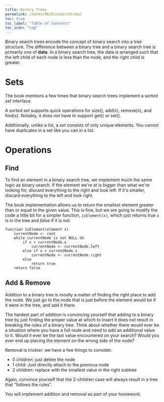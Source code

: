 ```yaml
---
title: Binary Trees
permalink: /notes/06/binsearchtree/
toc: true
toc_label: "Table of Contents"
toc_icon: "cog"
---
```


Binary search trees encode the concept of binary search into a tree structure. The difference between a binary tree and a binary search tree is primarily one of **data**. In a binary search tree, the data is arranged such that the left child of each node is less than the node, and the right child is greater. 

# Sets

The book mentions a few times that binary search trees implement a _sorted set_ interface. 

A _sorted set_ supports quick operations for size(), add(x), remove(x), and find(x). Notably, it does _not_ have to support get() or set().

Additionally, unlike a list, a _set_ consists of only unique elements. You cannot have duplicates in a set like you can in a list. 

# Operations

## Find

To find an element in a binary search tree, we implement much the same logic as binary search. If the element we're at is bigger than what we're looking for, discard everything to the right and look left. If it's smaller, discard everything to the left and look right.

The book implementation allows us to return the smallest element greater than or equal to the given value. This is fine, but we are going to modify the code a little bit for a simpler function, `isElement(x)`, which just returns _true_ `x` is in the tree and _false_ if it is not.

```
function isElement(element x)
    currentNode <- root
    while currentNode is not NULL do
        if x < currentNode.x
            currentNode <- currentNode.left
        else if x > currentNode.x
            currentNode <- currentNode.right
        else
            return true
    return false
```

## Add & Remove

Addition to a binary tree is mostly a matter of finding the right place to add the node. We just go to the node that is just before the element would be if it were in the tree, and add it there.

The hardest part of addition is convincing yourself that adding to a binary tree by just finding the proper value at which to insert it does not result in breaking the rules of a binary tree. Think about whether there would ever be a situation where you have a full node and need to add an additional value to it. Would it ever be the last value encountered on your search? Would you ever end up placing the element on the wrong side of the node? 

Removal is trickier: we have a few things to consider. 

- 0 children: just delete the node
- 1 child: Just directly attach to the previous node
- 2 children: replace with the smallest value in the right subtree

Again, convince yourself that the 2-children case will always result in a tree that "follows the rules". 

You will implement addition and removal as part of your homework. 
